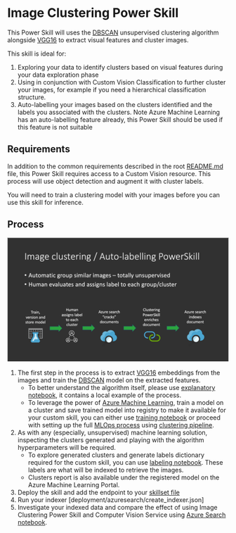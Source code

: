 # Image Clustering Power Skill #

This Power Skill will uses the [DBSCAN](https://scikit-learn.org/stable/modules/generated/sklearn.cluster.dbscan.html)
unsupervised clustering algorithm alongside [VGG16](https://keras.io/api/applications/vgg/) to extract
visual features and cluster images. 

This skill is ideal for:

1) Exploring your data to identify clusters based on visual features during your data exploration phase
2) Using in conjunction with Custom Vision Classification to further cluster your images, for example if
you need a hierarchical classification structure.
3) Auto-labelling your images based on the clusters identified and the labels you associated with the clusters. Note
Azure Machine Learning has an auto-labelling feature already, this Power Skill should be used if this feature is not suitable

## Requirements

In addition to the common requirements described in the root [README.md](https://github.com/Azure-Samples/azure-search-power-skills/blob/master/README.md) 
file, this Power Skill requires access to a Custom Vision resource. This process will use object detection and augment 
it with cluster labels.

You will need to train a clustering model with your images before you can use this skill for inference. 

## Process

![clustering process](images/imageclustering.png)
 
1) The first step in the process is to extract [VGG16](https://www.tensorflow.org/api_docs/python/tf/keras/applications/VGG16) embeddings from the images and train the [DBSCAN](https://scikit-learn.org/stable/modules/generated/sklearn.cluster.DBSCAN.html) model on the extracted features.  
   * To better understand the algorithm itself, please use [explanatory notebook](notebooks/1-detect-similar-images.ipynb), it contains a local example of the process.
   * To leverage the power of [Azure Machine Learning](https://azure.microsoft.com/en-us/services/machine-learning/), train a model on a cluster and save trained model into registry to make it available for your custom skill, you can either use [training notebook](notebooks/2-aml-training-pipeline.ipynb) or proceed with setting up the full [MLOps process](https://github.com/microsoft/MLOpsPython/tree/master) using [clustering pipeline](mlops/clustering_pipeline).
2) As with any (especially, unsupervised) machine learning solution, inspecting the clusters generated and playing with the algorithm hyperparameters will be required.
   * To explore generated clusters and generate labels dictionary required for the custom skill, you can use [labeling notebook](notebooks/3-label-clusters.ipynb). These labels are what will be indexed to retrieve the images.
   * Clusters report is also available under the registered model on the Azure Machine Learning Portal.  
3) Deploy the skill and add the endpoint to your [skillset file](deployment/azuresearch/create_skillset.json)
4) Run your indexer [deployment/azuresearch/create_indexer.json]
5) Investigate your indexed data and compare the effect of using Image Clustering Power Skill and Computer Vision Service using [Azure Search notebook](notebooks/4-compare-computer-vision-and-clustering.ipynb).  